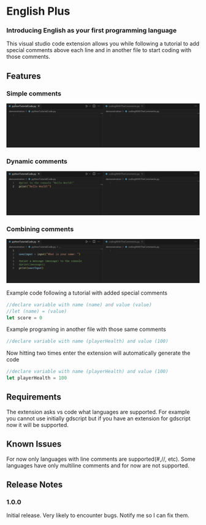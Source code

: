 # English Plus
### Introducing English as your first programming language
This visual studio code extension allows you while following a tutorial to add special comments above each line and in another file to start coding with those comments.

## Features
### Simple comments
![Simple\ comments](assets/simpleComments.gif)

### Dynamic comments
![Dynamic\ comments](assets/dynamicComments.gif)

### Combining comments
![Combining\ comments](assets/combiningComments.gif)

Example code following a tutorial with added special comments
```js
//declare variable with name (name) and value (value)
//let (name) = (value)
let score = 0
```
Example programing in another file with those same comments
```js
//declare variable with name (playerHealth) and value (100)
```
Now hitting two times enter the extension will automatically generate the code
```js
//declare variable with name (playerHealth) and value (100)
let playerHealth = 100
```
## Requirements

The extension asks vs code what languages are supported. For example you cannot use initially gdscript but if you have an extension for gdscript now it will be supported.

## Known Issues

For now only languages with line comments are supported(#,//, etc). Some languages have only multiline comments and for now are not supported.

## Release Notes

### 1.0.0

Initial release. Very likely to encounter bugs. Notify me so I can fix them.